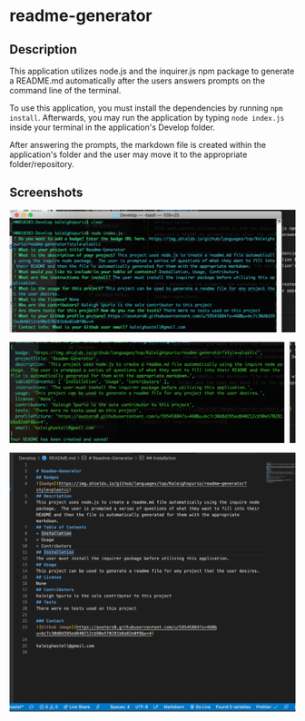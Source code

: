 # readme-generator

## Description
This application utilizes node.js and the inquirer.js npm package to generate a README.md automatically after the users answers prompts on the command line of the terminal.  

To use this application, you must install the dependencies by running `npm install`.  Afterwards, you may run the application by typing `node index.js` inside your terminal in the application's Develop folder.

After answering the prompts, the markdown file is created within the application's folder and the user may move it to the appropriate folder/repository.

## Screenshots
![inquirer prompts](Develop/images/inquirer-prompts.png)

![object of inquirer responses](Develop/images/inquirer-object.png)

![generated readme file](Develop/images/generated-readme.png)